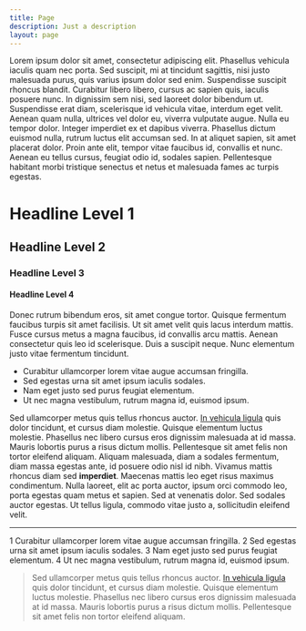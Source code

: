 ```yaml
---
title: Page
description: Just a description
layout: page
---
```

Lorem ipsum dolor sit amet, consectetur adipiscing elit. Phasellus vehicula iaculis quam nec porta. Sed suscipit, mi at tincidunt sagittis, nisi justo malesuada purus, quis varius ipsum dolor sed enim. Suspendisse suscipit rhoncus blandit. Curabitur libero libero, cursus ac sapien quis, iaculis posuere nunc. In dignissim sem nisi, sed laoreet dolor bibendum ut. Suspendisse erat diam, scelerisque id vehicula vitae, interdum eget velit. Aenean quam nulla, ultrices vel dolor eu, viverra vulputate augue. Nulla eu tempor dolor. Integer imperdiet ex et dapibus viverra. Phasellus dictum euismod nulla, rutrum luctus elit accumsan sed. In at aliquet sapien, sit amet placerat dolor. Proin ante elit, tempor vitae faucibus id, convallis et nunc. Aenean eu tellus cursus, feugiat odio id, sodales sapien. Pellentesque habitant morbi tristique senectus et netus et malesuada fames ac turpis egestas.

# Headline Level 1
## Headline Level 2
### Headline Level 3
#### Headline Level 4

Donec rutrum bibendum eros, sit amet congue tortor. Quisque fermentum faucibus turpis sit amet facilisis. Ut sit amet velit quis lacus interdum mattis. Fusce cursus metus a magna faucibus, id convallis arcu mattis. Aenean consectetur quis leo id scelerisque. Duis a suscipit neque. Nunc elementum justo vitae fermentum tincidunt.

- Curabitur ullamcorper lorem vitae augue accumsan fringilla.
- Sed egestas urna sit amet ipsum iaculis sodales.
- Nam eget justo sed purus feugiat elementum.
- Ut nec magna vestibulum, rutrum magna id, euismod ipsum.

Sed ullamcorper metus quis tellus rhoncus auctor. [In vehicula ligula](#) quis dolor tincidunt, et cursus diam molestie. Quisque elementum luctus molestie. Phasellus nec libero cursus eros dignissim malesuada at id massa. Mauris lobortis purus a risus dictum mollis. Pellentesque sit amet felis non tortor eleifend aliquam. Aliquam malesuada, diam a sodales fermentum, diam massa egestas ante, id posuere odio nisl id nibh. Vivamus mattis rhoncus diam sed <b>imperdiet</b>. Maecenas mattis leo eget risus maximus condimentum. Nulla laoreet, elit ac porta auctor, ipsum orci commodo leo, porta egestas quam metus et sapien. Sed at venenatis dolor. Sed sodales auctor egestas. Ut tellus ligula, commodo vitae justo a, sollicitudin eleifend velit.

---

1 Curabitur ullamcorper lorem vitae augue accumsan fringilla.
2 Sed egestas urna sit amet ipsum iaculis sodales.
3 Nam eget justo sed purus feugiat elementum.
4 Ut nec magna vestibulum, rutrum magna id, euismod ipsum.

> Sed ullamcorper metus quis tellus rhoncus auctor. [In vehicula ligula](#) quis dolor tincidunt, et cursus diam molestie. Quisque elementum luctus molestie. Phasellus nec libero cursus eros dignissim malesuada at id massa. Mauris lobortis purus a risus dictum mollis. Pellentesque sit amet felis non tortor eleifend aliquam.